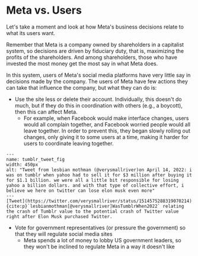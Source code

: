 # Meta vs. Users

Let's take a moment and look at how Meta's business decisions relate to what its users want.

Remember that Meta is a company owned by shareholders in a capitalist system, so decisions are driven by fiduciary duty, that is, maximizing the profits of the shareholders. And among shareholders, those who have invested the most money get the most say in what Meta does.

In this system, users of Meta's social media platforms have very little say in decisions made by the company. The users of Meta have few actions they can take that influence the company, but what they can do is:
- Use the site less or delete their account. Individually, this doesn't do much, but if they do this in coordination with others (e.g., a boycott), then this can affect Meta.
  - For example, when Facebook would make interface changes, users would all complain together, and Facebook worried people would all leave together. In order to prevent this, they began slowly rolling out changes, only giving it to some users at a time, making it harder for users to coordinate leaving together.
 

```{figure} tumblr_tweet.png
---
name: tumblr_tweet_fig
width: 450px
alt: "Tweet from lesbian mothman (@verysmallriver)on April 14, 2022: i was on tumblr when yahoo had to sell it for $3 million after buying it for $1.1 billion. we were all a little bit responsible for losing yahoo a billion dollars. and with that type of collective effort, i believe we here on twitter can lose elon musk even more"
---
[Tweet](https://twitter.com/verysmallriver/status/1514575288319070214) {cite:p}`lesbianmothman[@verysmallriver]WasTumblrWhen2022` relating the crash of Tumblr value to the potential crash of Twitter value right after Elon Musk purchased Twitter.
```

- Vote for government representatives (or pressure the government) so that they will regulate social media sites
  - Meta spends a lot of money to lobby US government leaders, so they won't be inclined to regulate Meta in a way it doesn't like
